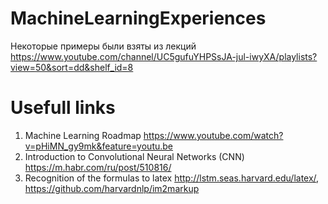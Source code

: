 # MachineLearningExperiences

Некоторые примеры были взяты из лекций https://www.youtube.com/channel/UC5gufuYHPSsJA-jul-iwyXA/playlists?view=50&sort=dd&shelf_id=8


# Usefull links
1. Machine Learning Roadmap https://www.youtube.com/watch?v=pHiMN_gy9mk&feature=youtu.be
2. Introduction to Convolutional Neural Networks (CNN) https://m.habr.com/ru/post/510816/
3. Recognition of the formulas to latex http://lstm.seas.harvard.edu/latex/, https://github.com/harvardnlp/im2markup
